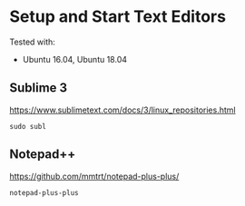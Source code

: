 # Setup and Start Text Editors

Tested with:
- Ubuntu 16.04, Ubuntu 18.04

## Sublime 3

https://www.sublimetext.com/docs/3/linux_repositories.html

```
sudo subl
```

## Notepad++

https://github.com/mmtrt/notepad-plus-plus/

```
notepad-plus-plus
```
